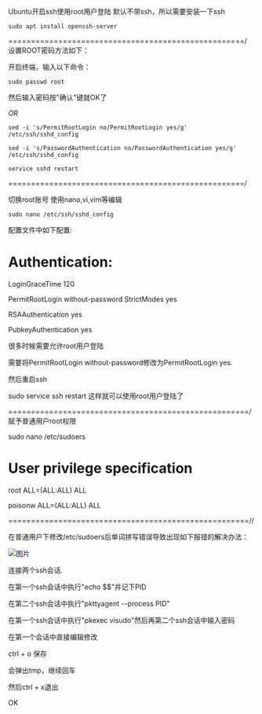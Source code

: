 Ubuntu开启ssh使用root用户登陆
默认不带ssh，所以需要安装一下ssh

    sudo apt install openssh-server

====================================================/
设置ROOT密码方法如下：

开启终端，输入以下命令：

    sudo passwd root

然后输入密码按"确认"键就OK了

*OR*

    sed -i 's/PermitRootLogin no/PermitRootLogin yes/g' /etc/ssh/sshd_config

    sed -i 's/PasswordAuthentication no/PasswordAuthentication yes/g' /etc/ssh/sshd_config

    service sshd restart


====================================================/

切换root账号
使用nano,vi,vim等编辑

    sudo nano /etc/ssh/sshd_config

配置文件中如下配置:

# Authentication:
LoginGraceTime 120

PermitRootLogin without-password
StrictModes yes

RSAAuthentication yes

PubkeyAuthentication yes


很多时候需要允许root用户登陆

需要将PermitRootLogin without-password修改为PermitRootLogin yes.

然后重启ssh

sudo service ssh restart 这样就可以使用root用户登陆了

=====================================================/
赋予普通用户root权限

sudo nano /etc/sudoers

# User privilege specification

root	ALL=(ALL:ALL) ALL

poisonw    ALL=(ALL:ALL) ALL

=====================================================//

在普通用户下修改/etc/sudoers后单词拼写错误导致出现如下报错的解决办法：


![图片](https://user-images.githubusercontent.com/75330257/114207965-86732c00-998f-11eb-9fe3-058f9c9f6ec6.png)

连接两个ssh会话.

在第一个ssh会话中执行"echo $$"并记下PID

在第二个ssh会话中执行"pkttyagent --process PID"

在第一个ssh会话中执行"pkexec visudo"然后再第二个ssh会话中输入密码

在第一个会话中直接编辑修改

ctrl + o 保存

会弹出tmp，继续回车

然后ctrl + x退出

OK


